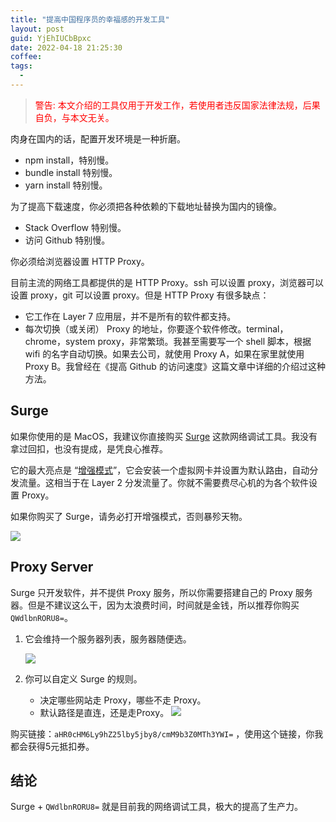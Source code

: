 ```yaml
---
title: "提高中国程序员的幸福感的开发工具"
layout: post
guid: YjEhIUCbBpxc
date: 2022-04-18 21:25:30
coffee:
tags:
  -
---
```


> <span style="color:red"> 警告: 本文介绍的工具仅用于开发工作，若使用者违反国家法律法规，后果自负，与本文无关。</span>

肉身在国内的话，配置开发环境是一种折磨。

- npm install，特别慢。
- bundle install 特别慢。
- yarn install 特别慢。

为了提高下载速度，你必须把各种依赖的下载地址替换为国内的镜像。

- Stack Overflow 特别慢。
- 访问 Github 特别慢。

你必须给浏览器设置 HTTP Proxy。

目前主流的网络工具都提供的是 HTTP Proxy。ssh 可以设置 proxy，浏览器可以设置 proxy，git 可以设置 proxy。但是 HTTP Proxy 有很多缺点：

- 它工作在 Layer 7 应用层，并不是所有的软件都支持。
- 每次切换（或关闭） Proxy 的地址，你要逐个软件修改。terminal，chrome，system proxy，非常繁琐。我甚至需要写一个 shell 脚本，根据 wifi 的名字自动切换。如果去公司，就使用 Proxy A，如果在家里就使用 Proxy B。我曾经在《提高 Github 的访问速度》这篇文章中详细的介绍过这种方法。

## Surge

如果你使用的是 MacOS，我建议你直接购买 [Surge](https://nssurge.com/buy_now) 这款网络调试工具。我没有拿过回扣，也没有提成，是凭良心推荐。

它的最大亮点是 “[增强模式](https://surge.mitsea.com/others/enhanced-mode)”，它会安装一个虚拟网卡并设置为默认路由，自动分发流量。这相当于在 Layer 2 分发流量了。你就不需要费尽心机的为各个软件设置 Proxy。

如果你购买了 Surge，请务必打开增强模式，否则暴殄天物。

![](https://mednoter.com/media/files/2022/2022-04-18-surge.jpg)

## Proxy Server

Surge 只开发软件，并不提供 Proxy 服务，所以你需要搭建自己的 Proxy 服务器。但是不建议这么干，因为太浪费时间，时间就是金钱，所以推荐你购买 `QWdlbnRORU8=`。

1. 它会维持一个服务器列表，服务器随便选。

    ![](https://mednoter.com/media/files/2022/2022-04-18-neo.jpg)

2. 你可以自定义 Surge 的规则。

    - 决定哪些网站走 Proxy，哪些不走 Proxy。
    - 默认路径是直连，还是走Proxy。
    ![](https://mednoter.com/media/files/2022/2022-04-18-config.jpg)
    
    
购买链接：`aHR0cHM6Ly9hZ25lby5jby8/cmM9b3Z0MTh3YWI=` ，使用这个链接，你我都会获得5元抵扣券。  

## 结论

Surge + `QWdlbnRORU8=` 就是目前我的网络调试工具，极大的提高了生产力。







